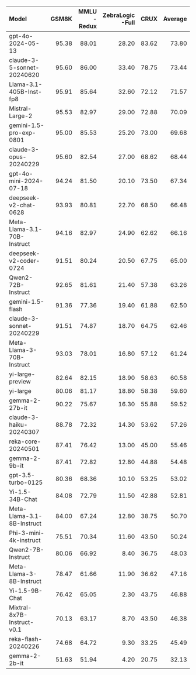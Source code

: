 | Model                       |   GSM8K |   MMLU<br/>-Redux |   ZebraLogic<br/>-Full |   CRUX |   Average |
|:----------------------------|--------:|------------------:|-----------------------:|-------:|----------:|
| gpt-4o-2024-05-13           |   95.38 |             88.01 |                  28.20 |  83.62 |     73.80 |
| claude-3-5-sonnet-20240620  |   95.60 |             86.00 |                  33.40 |  78.75 |     73.44 |
| Llama-3.1-405B-Inst-fp8     |   95.91 |             85.64 |                  32.60 |  72.12 |     71.57 |
| Mistral-Large-2             |   95.53 |             82.97 |                  29.00 |  72.88 |     70.09 |
| gemini-1.5-pro-exp-0801     |   95.00 |             85.53 |                  25.20 |  73.00 |     69.68 |
| claude-3-opus-20240229      |   95.60 |             82.54 |                  27.00 |  68.62 |     68.44 |
| gpt-4o-mini-2024-07-18      |   94.24 |             81.50 |                  20.10 |  73.50 |     67.34 |
| deepseek-v2-chat-0628       |   93.93 |             80.81 |                  22.70 |  68.50 |     66.48 |
| Meta-Llama-3.1-70B-Instruct |   94.16 |             82.97 |                  24.90 |  62.62 |     66.16 |
| deepseek-v2-coder-0724      |   91.51 |             80.24 |                  20.50 |  67.75 |     65.00 |
| Qwen2-72B-Instruct          |   92.65 |             81.61 |                  21.40 |  57.38 |     63.26 |
| gemini-1.5-flash            |   91.36 |             77.36 |                  19.40 |  61.88 |     62.50 |
| claude-3-sonnet-20240229    |   91.51 |             74.87 |                  18.70 |  64.75 |     62.46 |
| Meta-Llama-3-70B-Instruct   |   93.03 |             78.01 |                  16.80 |  57.12 |     61.24 |
| yi-large-preview            |   82.64 |             82.15 |                  18.90 |  58.63 |     60.58 |
| yi-large                    |   80.06 |             81.17 |                  18.80 |  58.38 |     59.60 |
| gemma-2-27b-it              |   90.22 |             75.67 |                  16.30 |  55.88 |     59.52 |
| claude-3-haiku-20240307     |   88.78 |             72.32 |                  14.30 |  53.62 |     57.26 |
| reka-core-20240501          |   87.41 |             76.42 |                  13.00 |  45.00 |     55.46 |
| gemma-2-9b-it               |   87.41 |             72.82 |                  12.80 |  44.88 |     54.48 |
| gpt-3.5-turbo-0125          |   80.36 |             68.36 |                  10.10 |  53.25 |     53.02 |
| Yi-1.5-34B-Chat             |   84.08 |             72.79 |                  11.50 |  42.88 |     52.81 |
| Meta-Llama-3.1-8B-Instruct  |   84.00 |             67.24 |                  12.80 |  38.75 |     50.70 |
| Phi-3-mini-4k-instruct      |   75.51 |             70.34 |                  11.60 |  43.50 |     50.24 |
| Qwen2-7B-Instruct           |   80.06 |             66.92 |                   8.40 |  36.75 |     48.03 |
| Meta-Llama-3-8B-Instruct    |   78.47 |             61.66 |                  11.90 |  36.62 |     47.16 |
| Yi-1.5-9B-Chat              |   76.42 |             65.05 |                   2.30 |  43.75 |     46.88 |
| Mixtral-8x7B-Instruct-v0.1  |   70.13 |             63.17 |                   8.70 |  43.50 |     46.38 |
| reka-flash-20240226         |   74.68 |             64.72 |                   9.30 |  33.25 |     45.49 |
| gemma-2-2b-it               |   51.63 |             51.94 |                   4.20 |  20.75 |     32.13 |